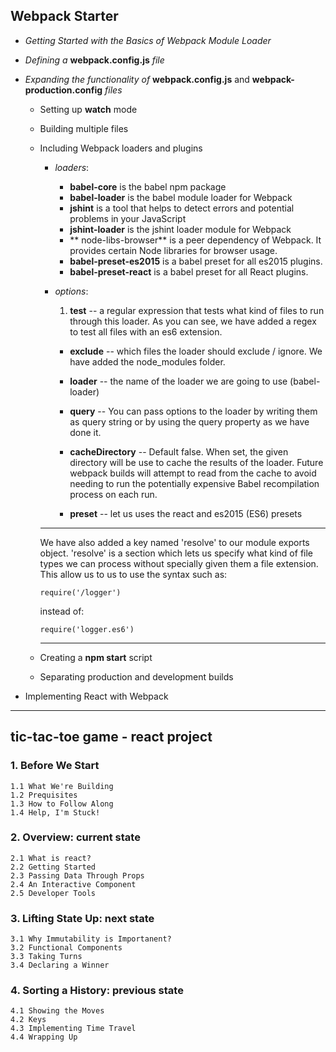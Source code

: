 ## Webpack Starter
- *Getting Started with the Basics of Webpack Module Loader*

- *Defining a* **webpack.config.js** *file*

- *Expanding the functionality of* **webpack.config.js** and **webpack-production.config** *files*

  - Setting up **watch** mode

  - Building multiple files

  - Including Webpack loaders and plugins
    - *loaders*:
      - **babel-core** is the babel npm package
      - **babel-loader** is the babel module loader for Webpack
      - **jshint** is a tool that helps to detect errors and potential problems in your JavaScript
      - **jshint-loader** is the jshint loader module for Webpack
      - ** node-libs-browser** is a peer dependency of Webpack. It provides certain Node libraries for browser usage.
      - **babel-preset-es2015** is a babel preset for all es2015 plugins.
      - **babel-preset-react** is a babel preset for all React plugins.

    - *options*:
        1. **test** -- a regular expression that tests what kind of files to run through this loader. As you can see, we have added a regex to test all files with an es6 extension.

        - **exclude** -- which files the loader should exclude / ignore. We have added the node_modules folder.

        - **loader** -- the name of the loader we are going to use (babel-loader)

        - **query** -- You can pass options to the loader by writing them as query string or by using the query property as we have done it.

        - **cacheDirectory** -- Default false. When set, the given directory will be use to cache the results of the loader. Future webpack builds will attempt to read from the cache to avoid needing to run the potentially expensive Babel recompilation process on each run.

        - **preset** -- let us uses the react and es2015 (ES6) presets
    ***
    We have also added a key named 'resolve' to our module exports object. 'resolve' is a section which lets us specify what kind of file types we can process without specially given them a file extension. This allow us to us to use the syntax such as:

    ```
    require('/logger')
    ```
    instead of:
    ```
    require('logger.es6')
    ```
    ***
  - Creating a **npm start** script

  - Separating production and development builds

- Implementing React with Webpack
***
## tic-tac-toe game - react project

### 1. Before We Start
	1.1 What We're Building
	1.2 Prequisites
	1.3 How to Follow Along
	1.4 Help, I'm Stuck!
	
### 2. Overview: current state
	2.1 What is react?
	2.2 Getting Started
	2.3 Passing Data Through Props
	2.4 An Interactive Component
	2.5 Developer Tools
	
### 3. Lifting State Up: next state
	3.1 Why Immutability is Importanent?
	3.2 Functional Components
	3.3 Taking Turns
	3.4 Declaring a Winner
	
### 4. Sorting a History: previous state
	4.1 Showing the Moves
	4.2 Keys
	4.3 Implementing Time Travel
	4.4 Wrapping Up
	